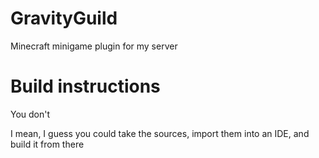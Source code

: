 # GravityGuild
Minecraft minigame plugin for my server

# Build instructions
You don't

I mean, I guess you could take the sources, import them into an IDE, and build it from there
